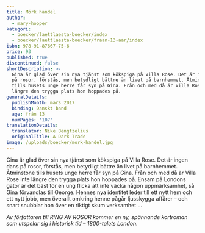 ```yaml
---
title: Mörk handel
author:
  - mary-hooper
kategori:
  - boecker/laettlaesta-boecker/index
  - boecker/laettlaesta-boecker/fraan-13-aar/index
isbn: 978-91-87667-75-6
price: 93
published: true
discontinued: false
shortDescription: >-
  Gina är glad över sin nya tjänst som kökspiga på Villa Rose. Det är ingen dans
  på rosor, förstås, men betydligt bättre än livet på barnhemmet. Åtminstone
  tills husets unge herre får syn på Gina. Från och med då är Villa Rose inte
  längre den trygga plats hon hoppades på.
generalDetails:
  publishMonth: mars 2017
  binding: Danskt band
  age: från 13
  numPages: '107'
translationDetails:
  translator: Nike Bengtzelius
  originalTitle: A Dark Trade
image: /uploads/boecker/mork-handel.jpg
---
```

Gina är glad över sin nya tjänst som kökspiga på Villa Rose. Det är ingen dans på rosor, förstås, men betydligt bättre än livet på barnhemmet. Åtminstone tills husets unge herre får syn på Gina. Från och med då är Villa Rose inte längre den trygga plats hon hoppades på. Ensam på Londons gator är det bäst för en ung flicka att inte väcka någon uppmärksamhet, så Gina förvandlas till George. Hennes nya identitet leder till ett nytt hem och ett nytt jobb, men överallt omkring henne pågår ljusskygga affärer – och snart snubblar hon över en riktigt skum verksamhet …

_Av författaren till RING AV ROSOR kommer en ny, spännande kortroman som utspelar sig i historisk tid – 1800-talets London._
